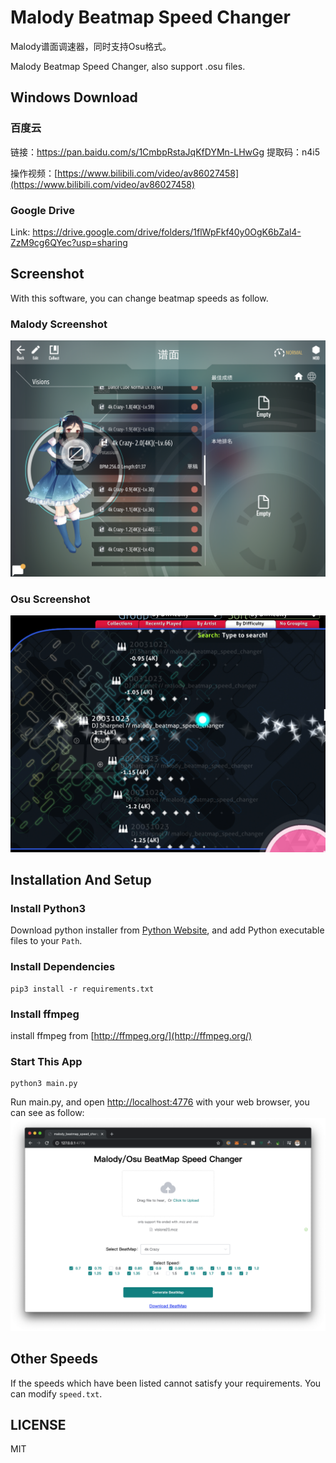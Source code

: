 # Malody Beatmap Speed Changer
Malody谱面调速器，同时支持Osu格式。

Malody Beatmap Speed Changer, also support .osu files.

## Windows Download
### 百度云
链接：https://pan.baidu.com/s/1CmbpRstaJqKfDYMn-LHwGg 
提取码：n4i5

操作视频：[https://www.bilibili.com/video/av86027458](https://www.bilibili.com/video/av86027458)

### Google Drive
Link: https://drive.google.com/drive/folders/1flWpFkf40y0OgK6bZal4-ZzM9cg6QYec?usp=sharing

## Screenshot
With this software, you can change beatmap speeds as follow.
### Malody Screenshot
![](screenshot2.png)

### Osu Screenshot
![](screenshot3.png)

## Installation And Setup
### Install Python3
Download python installer from [Python Website](https://www.python.org/downloads/), and add Python executable files to your `Path`.

### Install Dependencies
```
pip3 install -r requirements.txt 
```

### Install ffmpeg
install ffmpeg from [http://ffmpeg.org/](http://ffmpeg.org/)

### Start This App
```
python3 main.py
```
Run main.py, and open [http://localhost:4776](http://localhost:4776) with your web browser, you can see as follow:
![](screenshot.png)


## Other Speeds
If the speeds which have been listed cannot satisfy your requirements. You can modify `speed.txt`.


## LICENSE
MIT